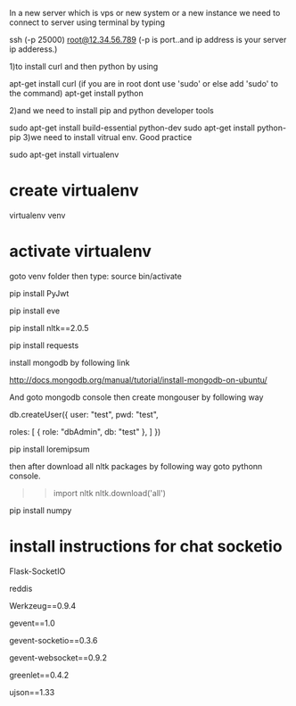 In a new server which is vps or new system or a new instance we need to 
connect to server using terminal by typing

 ssh (-p 25000) root@12.34.56.789 (-p is port..and ip address is your server ip adderess.)
 
1)to install curl and then python by using

apt-get install curl (if you are in root dont use 'sudo' or else add 'sudo' to the command)
apt-get install python

2)and we need to install pip and python developer tools

sudo apt-get install build-essential python-dev
sudo apt-get install python-pip
3)we need to install vitrual env. Good practice

sudo apt-get install virtualenv
 
create virtualenv
==================
virtualenv venv

activate virtualenv
==================
goto venv folder then type: source bin/activate

pip install PyJwt

pip install eve

pip install nltk==2.0.5

pip install requests

install mongodb by following link

http://docs.mongodb.org/manual/tutorial/install-mongodb-on-ubuntu/

And goto mongodb console then
create mongouser by following way

db.createUser({
 user: "test",
  pwd: "test",

  roles: [
    { role: "dbAdmin", db: "test" },
  ]
})

pip install loremipsum


then after download all nltk  packages by following way
goto pythonn console.

>> import nltk
>> nltk.download('all')


pip install numpy

install instructions for chat socketio
=======================================
Flask-SocketIO

reddis

Werkzeug==0.9.4

gevent==1.0

gevent-socketio==0.3.6

gevent-websocket==0.9.2

greenlet==0.4.2

ujson==1.33
